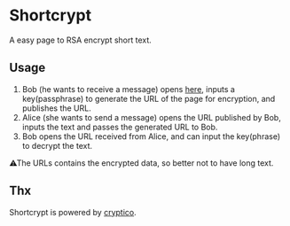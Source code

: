 # Shortcrypt

A easy page to RSA encrypt short text.

## Usage
1. Bob (he wants to receive a message) opens [here](https://utubo.github.io/shortcrypt/), inputs a key(passphrase) to generate the URL of the page for encryption, and publishes the URL.
2. Alice (she wants to send a message) opens the URL published by Bob, inputs the text and passes the generated URL to Bob.
3. Bob opens the URL received from Alice, and can input the key(phrase) to decrypt the text.

⚠The URLs contains the encrypted data, so better not to have long text.

## Thx
Shortcrypt is powered by [cryptico](https://github.com/wwwtyro/cryptico).

